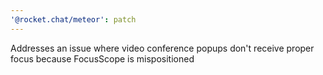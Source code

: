 ```yaml
---
'@rocket.chat/meteor': patch
---
```


Addresses an issue where video conference popups don't receive proper focus because FocusScope is mispositioned
